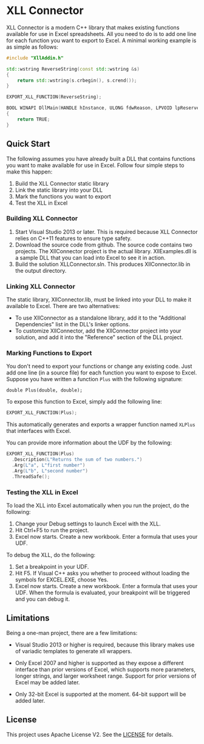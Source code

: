 # XLL Connector

XLL Connector is a modern C++ library that makes existing functions available for use in Excel spreadsheets. All you need to do is to add one line for each function you want to export to Excel. A minimal working example is as simple as follows:

```c++
#include "XllAddin.h"

std::wstring ReverseString(const std::wstring &s)
{
	return std::wstring(s.crbegin(), s.crend());
}

EXPORT_XLL_FUNCTION(ReverseString);

BOOL WINAPI DllMain(HANDLE hInstance, ULONG fdwReason, LPVOID lpReserved)
{
	return TRUE;
}
```

## Quick Start

The following assumes you have already built a DLL that contains functions you want to make available for use in Excel. Follow four simple steps to make this happen:
1. Build the XLL Connector static library
2. Link the static library into your DLL
3. Mark the functions you want to export
4. Test the XLL in Excel

### Building XLL Connector

1. Start Visual Studio 2013 or later. This is required because XLL Connector relies on C++11 features to ensure type safety.
2. Download the source code from github. The source code contains two projects. The XllConnector project is the actual library. XllExamples.dll is a sample DLL that you can load into Excel to see it in action.
2. Build the solution XLLConnector.sln. This produces XllConnector.lib in the output directory. 

### Linking XLL Connector 

The static library, XllConnector.lib, must be linked into your DLL to make it available to Excel. There are two alternatives:

* To use XllConnector as a standalone library, add it to the "Additional Dependencies" list in the DLL's linker options.
* To customize XllConnector, add the XllConnector project into your solution, and add it into the "Reference" section of the DLL project.

### Marking Functions to Export

You don't need to export your functions or change any existing code. Just add one line (in a source file) for each function you want to expose to Excel. Suppose you have written a function `Plus` with the following signature:
```
double Plus(double, double);
```
To expose this function to Excel, simply add the following line:
```c++
EXPORT_XLL_FUNCTION(Plus);
```
This automatically generates and exports a wrapper function named `XLPlus` that interfaces with Excel.

You can provide more information about the UDF by the following:
```c++
EXPORT_XLL_FUNCTION(Plus)
  .Description(L"Returns the sum of two numbers.")
  .Arg(L"a", L"first number")
  .Arg(L"b", L"second number")
  .ThreadSafe();
```

### Testing the XLL in Excel

To load the XLL into Excel automatically when you run the project, do the following:

1. Change your Debug settings to launch Excel with the XLL.
2. Hit Ctrl+F5 to run the project.
3. Excel now starts. Create a new workbook. Enter a formula that uses your UDF.

To debug the XLL, do the following:

1. Set a breakpoint in your UDF.
2. Hit F5. If Visual C++ asks you whether to proceed without loading the symbols for EXCEL.EXE, choose Yes.
3. Excel now starts. Create a new workbook. Enter a formula that uses your UDF. When the formula is evaluated, your breakpoint will be triggered and you can debug it.

## Limitations

Being a one-man project, there are a few limitations:

- Visual Studio 2013 or higher is required, because this library makes use of variadic templates to generate xll wrappers.

- Only Excel 2007 and higher is supported as they expose a different interface than prior versions of Excel, which supports more parameters, longer strings, and larger worksheet range. Support for prior versions of Excel may be added later.

- Only 32-bit Excel is supported at the moment. 64-bit support will be added later.

## License

This project uses Apache License V2. See the [LICENSE](LICENSE) for details.
